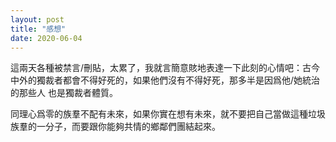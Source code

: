 ```yaml
---
layout: post
title: "感想"
date: 2020-06-04
---
```


這兩天各種被禁言/刪貼，太累了，我就言簡意賅地表達一下此刻的心情吧：古今中外的獨裁者都會不得好死的，如果他們沒有不得好死，那多半是因爲他/她統治的那些人
也是獨裁者體質。

同理心爲零的族羣不配有未來，如果你實在想有未來，就不要把自己當做這種垃圾族羣的一分子，而要跟你能夠共情的鄉鄰們團結起來。
